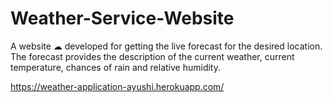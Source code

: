 # Weather-Service-Website
A website ☁ developed for getting the live forecast for the desired location. The forecast provides the description of the current weather, current temperature, chances of rain and relative humidity.

https://weather-application-ayushi.herokuapp.com/
